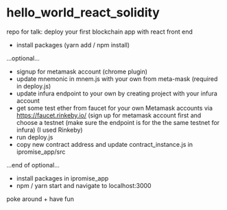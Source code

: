 # hello_world_react_solidity
repo for talk: deploy your first blockchain app with react front end

- install packages (yarn add / npm install)

...optional...

- signup for metamask account (chrome plugin)
- update mnemonic in mnem.js with your own from meta-mask (required in deploy.js)
- update infura endpoint to your own by creating project with your infura account
- get some test ether from faucet for your own Metamask accounts via https://faucet.rinkeby.io/ (sign up for metamask account first and choose a testnet (make sure the endpoint is for the the same testnet for infura) (I used Rinkeby)
- run deploy.js
- copy new contract address and update contract_instance.js in ipromise_app/src

...end of optional...

- install packages in ipromise_app
- npm / yarn start and navigate to localhost:3000

poke around + have fun
